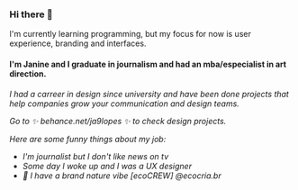 ### Hi there 👋
I'm currently learning programming, but my focus for now is user experience, branding and interfaces.
<main>
 <conteiner>
  <h4>I'm Janine and I graduate in journalism and had an mba/especialist in art direction.</h2>
   <h6>I had a carreer in design since university and have been done projects that help companies grow your communication and design teams.


Go to ✨ behance.net/ja9lopes ✨ to check design projects.


Here are some funny things about my job:
- I'm journalist but I don't like news on tv
- Some day I woke up and I was a UX designer
- 🌱 I have a brand nature vibe [ecoCREW] @ecocria.br

